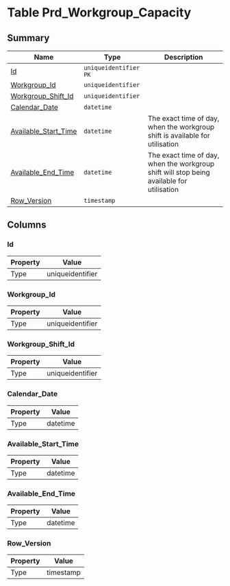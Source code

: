 # Table Prd_Workgroup_Capacity


## Summary

| Name | Type | Description |
| - | - | --- |
|[Id](#id)|`uniqueidentifier` `PK`||
|[Workgroup_Id](#workgroup_id)|`uniqueidentifier` ||
|[Workgroup_Shift_Id](#workgroup_shift_id)|`uniqueidentifier` ||
|[Calendar_Date](#calendar_date)|`datetime` ||
|[Available_Start_Time](#available_start_time)|`datetime` |The exact time of day, when the workgroup shift is available for utilisation|
|[Available_End_Time](#available_end_time)|`datetime` |The exact time of day, when the workgroup shift will stop being available for utilisation|
|[Row_Version](#row_version)|`timestamp` ||

## Columns

### Id

| Property | Value |
| - | - |
|Type|uniqueidentifier|

### Workgroup_Id

| Property | Value |
| - | - |
|Type|uniqueidentifier|

### Workgroup_Shift_Id

| Property | Value |
| - | - |
|Type|uniqueidentifier|

### Calendar_Date

| Property | Value |
| - | - |
|Type|datetime|

### Available_Start_Time

| Property | Value |
| - | - |
|Type|datetime|

### Available_End_Time

| Property | Value |
| - | - |
|Type|datetime|

### Row_Version

| Property | Value |
| - | - |
|Type|timestamp|


